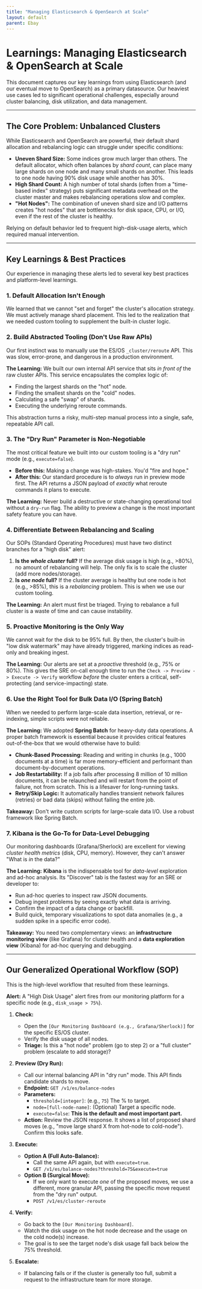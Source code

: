 ```yaml
---
title: "Managing Elasticsearch & OpenSearch at Scale"
layout: default
parent: Ebay
---
```


# Learnings: Managing Elasticsearch & OpenSearch at Scale

This document captures our key learnings from using Elasticsearch (and our eventual move to OpenSearch) as a primary datasource. Our heaviest use cases led to significant operational challenges, especially around cluster balancing, disk utilization, and data management.

---

## The Core Problem: Unbalanced Clusters

While Elasticsearch and OpenSearch are powerful, their default shard allocation and rebalancing logic can struggle under specific conditions:

* **Uneven Shard Size:** Some indices grow much larger than others. The default allocator, which often balances by *shard count*, can place many large shards on one node and many small shards on another. This leads to one node having 90% disk usage while another has 30%.
* **High Shard Count:** A high number of total shards (often from a "time-based index" strategy) puts significant metadata overhead on the cluster master and makes rebalancing operations slow and complex.
* **"Hot Nodes":** The combination of uneven shard size and I/O patterns creates "hot nodes" that are bottlenecks for disk space, CPU, or I/O, even if the rest of the cluster is healthy.

Relying on default behavior led to frequent high-disk-usage alerts, which required manual intervention.

---

## Key Learnings & Best Practices

Our experience in managing these alerts led to several key best practices and platform-level learnings.

### 1. Default Allocation Isn't Enough
We learned that we cannot "set and forget" the cluster's allocation strategy. We must actively manage shard placement. This led to the realization that we needed custom tooling to supplement the built-in cluster logic.

### 2. Build Abstracted Tooling (Don't Use Raw APIs)
Our first instinct was to manually use the ES/OS `_cluster/reroute` API. This was slow, error-prone, and dangerous in a production environment.

**The Learning:** We built our own internal API service that sits *in front of* the raw cluster APIs. This service encapsulates the complex logic of:
* Finding the largest shards on the "hot" node.
* Finding the smallest shards on the "cold" nodes.
* Calculating a safe "swap" of shards.
* Executing the underlying reroute commands.

This abstraction turns a risky, multi-step manual process into a single, safe, repeatable API call.

### 3. The "Dry Run" Parameter is Non-Negotiable
The most critical feature we built into our custom tooling is a "dry run" mode (e.g., `execute=false`).

* **Before this:** Making a change was high-stakes. You'd "fire and hope."
* **After this:** Our standard procedure is to *always* run in preview mode first. The API returns a JSON payload of *exactly* what reroute commands it plans to execute.

**The Learning:** Never build a destructive or state-changing operational tool without a `dry-run` flag. The ability to preview a change is the most important safety feature you can have.

### 4. Differentiate Between Rebalancing and Scaling
Our SOPs (Standard Operating Procedures) must have two distinct branches for a "high disk" alert:

1.  **Is the *whole cluster* full?** If the average disk usage is high (e.g., >80%), no amount of rebalancing will help. The only fix is to scale the cluster (add more nodes/storage).
2.  **Is *one node* full?** If the cluster average is healthy but one node is hot (e.g., >85%), this is a *rebalancing* problem. This is when we use our custom tooling.

**The Learning:** An alert must first be triaged. Trying to rebalance a full cluster is a waste of time and can cause instability.

### 5. Proactive Monitoring is the Only Way
We cannot wait for the disk to be 95% full. By then, the cluster's built-in "low disk watermark" may have already triggered, marking indices as read-only and breaking ingest.

**The Learning:** Our alerts are set at a *proactive* threshold (e.g., 75% or 80%). This gives the SRE on-call enough time to run the `Check -> Preview -> Execute -> Verify` workflow *before* the cluster enters a critical, self-protecting (and service-impacting) state.

### 6. Use the Right Tool for Bulk Data I/O (Spring Batch)
When we needed to perform large-scale data insertion, retrieval, or re-indexing, simple scripts were not reliable.

**The Learning:** We adopted **Spring Batch** for heavy-duty data operations. A proper batch framework is essential because it provides critical features out-of-the-box that we would otherwise have to build:
* **Chunk-Based Processing:** Reading and writing in chunks (e.g., 1000 documents at a time) is far more memory-efficient and performant than document-by-document operations.
* **Job Restartability:** If a job fails after processing 8 million of 10 million documents, it can be relaunched and will restart from the point of failure, not from scratch. This is a lifesaver for long-running tasks.
* **Retry/Skip Logic:** It automatically handles transient network failures (retries) or bad data (skips) without failing the entire job.

**Takeaway:** Don't write custom scripts for large-scale data I/O. Use a robust framework like Spring Batch.

### 7. Kibana is the Go-To for Data-Level Debugging
Our monitoring dashboards (Grafana/Sherlock) are excellent for viewing *cluster health metrics* (disk, CPU, memory). However, they can't answer "What is *in* the data?"

**The Learning:** **Kibana** is the indispensable tool for *data-level* exploration and ad-hoc analysis. Its "Discover" tab is the fastest way for an SRE or developer to:
* Run ad-hoc queries to inspect raw JSON documents.
* Debug ingest problems by seeing exactly what data is arriving.
* Confirm the impact of a data change or backfill.
* Build quick, temporary visualizations to spot data anomalies (e.g., a sudden spike in a specific error code).

**Takeaway:** You need two complementary views: an **infrastructure monitoring view** (like Grafana) for cluster health and a **data exploration view** (Kibana) for ad-hoc querying and debugging.

---

## Our Generalized Operational Workflow (SOP)

This is the high-level workflow that resulted from these learnings.

**Alert:** A "High Disk Usage" alert fires from our monitoring platform for a specific node (e.g., `disk_usage > 75%`).

1.  **Check:**
    * Open the `[Our Monitoring Dashboard (e.g., Grafana/Sherlock)]` for the specific ES/OS cluster.
    * Verify the disk usage of all nodes.
    * **Triage:** Is this a "hot node" problem (go to step 2) or a "full cluster" problem (escalate to add storage)?

2.  **Preview (Dry Run):**
    * Call our internal balancing API in "dry run" mode. This API finds candidate shards to move.
    * **Endpoint:** `GET /v1/es/balance-nodes`
    * **Parameters:**
        * `threshold=[integer]`: (e.g., `75`) The % to target.
        * `node=[full-node-name]`: (Optional) Target a specific node.
        * `execute=false`: **This is the default and most important part.**
    * **Action:** Review the JSON response. It shows a list of proposed shard moves (e.g., "move large shard X from hot-node to cold-node"). Confirm this looks safe.

3.  **Execute:**
    * **Option A (Full Auto-Balance):**
        * Call the same API again, but with `execute=true`.
        * `GET /v1/es/balance-nodes?threshold=75&execute=true`
    * **Option B (Surgical Move):**
        * If we only want to execute *one* of the proposed moves, we use a different, more granular API, passing the specific move request from the "dry run" output.
        * `POST /v1/es/cluster-reroute`

4.  **Verify:**
    * Go back to the `[Our Monitoring Dashboard]`.
    * Watch the disk usage on the hot node decrease and the usage on the cold node(s) increase.
    * The goal is to see the target node's disk usage fall back below the 75% threshold.

5.  **Escalate:**
    * If balancing fails or if the cluster is generally too full, submit a request to the infrastructure team for more storage.